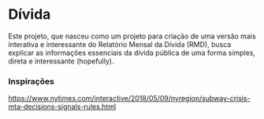 # Dívida

Este projeto, que nasceu como um projeto para criação de uma versão mais interativa e interessante do Relatório Mensal da Dívida (RMD), busca explicar as informações essenciais da dívida pública de uma forma simples, direta e interessante (hopefully).

### Inspirações

https://www.nytimes.com/interactive/2018/05/09/nyregion/subway-crisis-mta-decisions-signals-rules.html

